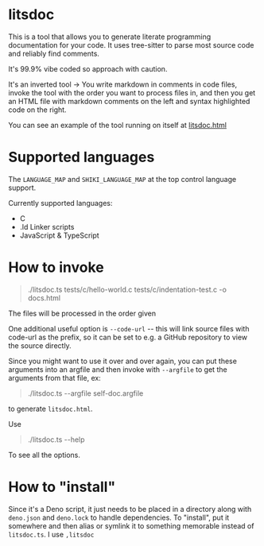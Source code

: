 # litsdoc

This is a tool that allows you to generate literate programming documentation for your code. It uses
tree-sitter to parse most source code and reliably find comments.

It's 99.9% vibe coded so approach with caution.

It's an inverted tool -> You write markdown in comments in code files, invoke the tool with the
order you want to process files in, and then you get an HTML file with markdown comments on the left
and syntax highlighted code on the right. 

You can see an example of the tool running on itself at
[litsdoc.html](https://upvalue.github.io/litsdoc/litsdoc.html)

# Supported languages

The `LANGUAGE_MAP` and `SHIKI_LANGUAGE_MAP` at the top control language support.

Currently supported languages:
- C 
- .ld Linker scripts
- JavaScript & TypeScript

# How to invoke

> ./litsdoc.ts tests/c/hello-world.c tests/c/indentation-test.c -o docs.html

The files will be processed in the order given

One additional useful option is `--code-url` -- this will link source files with code-url as the
prefix, so it can be set to e.g. a GitHub repository to view the source directly.

Since you might want to use it over and over again, you can put these arguments into an argfile and
then invoke with `--argfile` to get the arguments from that file, ex:

> ./litsdoc.ts --argfile self-doc.argfile 

to generate `litsdoc.html`.

Use

> ./litsdoc.ts --help

To see all the options.

# How to "install"

Since it's a Deno script, it just needs to be placed in a directory along with `deno.json` and
`deno.lock` to handle dependencies. To "install", put it somewhere and then alias or symlink it to
something memorable instead of `litsdoc.ts`. I use `,litsdoc`

